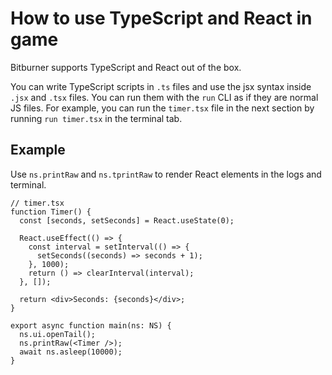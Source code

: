 # How to use TypeScript and React in game

Bitburner supports TypeScript and React out of the box.

You can write TypeScript scripts in `.ts` files and use the jsx syntax inside `.jsx` and `.tsx` files. You can run them with the `run` CLI as if they are normal JS files. For example, you can run the `timer.tsx` file in the next section by running `run timer.tsx` in the terminal tab.

## Example

Use `ns.printRaw` and `ns.tprintRaw` to render React elements in the logs and terminal.

```tsx
// timer.tsx
function Timer() {
  const [seconds, setSeconds] = React.useState(0);

  React.useEffect(() => {
    const interval = setInterval(() => {
      setSeconds((seconds) => seconds + 1);
    }, 1000);
    return () => clearInterval(interval);
  }, []);

  return <div>Seconds: {seconds}</div>;
}

export async function main(ns: NS) {
  ns.ui.openTail();
  ns.printRaw(<Timer />);
  await ns.asleep(10000);
}
```

